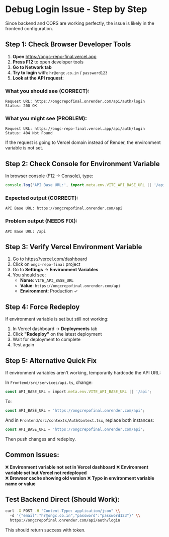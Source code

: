 # Debug Login Issue - Step by Step

Since backend and CORS are working perfectly, the issue is likely in the frontend configuration.

## Step 1: Check Browser Developer Tools

1. **Open** https://ongc-repo-final.vercel.app
2. **Press F12** to open developer tools
3. **Go to Network tab**
4. **Try to login** with: `hr@ongc.co.in` / `password123`
5. **Look at the API request**:

### What you should see (CORRECT):
```
Request URL: https://ongcrepofinal.onrender.com/api/auth/login
Status: 200 OK
```

### What you might see (PROBLEM):
```
Request URL: https://ongc-repo-final.vercel.app/api/auth/login
Status: 404 Not Found
```

If the request is going to Vercel domain instead of Render, the environment variable is not set.

## Step 2: Check Console for Environment Variable

In browser console (F12 → Console), type:
```javascript
console.log('API Base URL:', import.meta.env.VITE_API_BASE_URL || '/api');
```

### Expected output (CORRECT):
```
API Base URL: https://ongcrepofinal.onrender.com/api
```

### Problem output (NEEDS FIX):
```
API Base URL: /api
```

## Step 3: Verify Vercel Environment Variable

1. Go to https://vercel.com/dashboard
2. Click on `ongc-repo-final` project
3. Go to **Settings** → **Environment Variables**
4. You should see:
   - **Name**: `VITE_API_BASE_URL`
   - **Value**: `https://ongcrepofinal.onrender.com/api`
   - **Environment**: Production ✓

## Step 4: Force Redeploy

If environment variable is set but still not working:

1. In Vercel dashboard → **Deployments** tab
2. Click **"Redeploy"** on the latest deployment
3. Wait for deployment to complete
4. Test again

## Step 5: Alternative Quick Fix

If environment variables aren't working, temporarily hardcode the API URL:

In `Frontend/src/services/api.ts`, change:
```typescript
const API_BASE_URL = import.meta.env.VITE_API_BASE_URL || '/api';
```

To:
```typescript
const API_BASE_URL = 'https://ongcrepofinal.onrender.com/api';
```

And in `Frontend/src/contexts/AuthContext.tsx`, replace both instances:
```typescript
const API_BASE_URL = 'https://ongcrepofinal.onrender.com/api';
```

Then push changes and redeploy.

## Common Issues:

❌ **Environment variable not set in Vercel dashboard**
❌ **Environment variable set but Vercel not redeployed**  
❌ **Browser cache showing old version**
❌ **Typo in environment variable name or value**

## Test Backend Direct (Should Work):

```bash
curl -X POST -H "Content-Type: application/json" \\
  -d '{"email":"hr@ongc.co.in","password":"password123"}' \\
  https://ongcrepofinal.onrender.com/api/auth/login
```

This should return success with token.